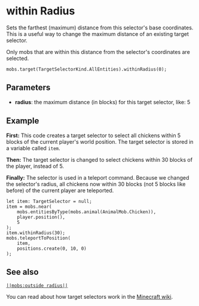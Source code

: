 # within Radius

Sets the farthest (maximum) distance from this selector's base coordinates. This is a useful way to change the maximum distance of an existing target selector.

Only mobs that are within this distance from the selector's coordinates are selected.

```sig
mobs.target(TargetSelectorKind.AllEntities).withinRadius(0);
```

## Parameters

* **radius**: the maximum distance (in blocks) for this target selector, like: 5

## Example

**First:** This code creates a target selector to select all chickens within 5 blocks of the current player's world position. The target selector is stored in a variable called `item`.

**Then:** The target selector is changed to select chickens within 30 blocks of the player, instead of 5.

**Finally:** The selector is used in a teleport command. Because we changed the selector's radius, all chickens now within 30 blocks (not 5 blocks like before) of the current player are teleported.

```blocks
let item: TargetSelector = null;
item = mobs.near(
    mobs.entitiesByType(mobs.animal(AnimalMob.Chicken)),
    player.position(),
    5
);
item.withinRadius(30);
mobs.teleportToPosition(
    item,
    positions.create(0, 10, 0)
);
```

## See also

[`||mobs:outside radius||`](/reference/mobs/selectors/outside-radius)

You can read about how target selectors work in the [Minecraft wiki](http://minecraft.gamepedia.com/Commands#Target_selectors).